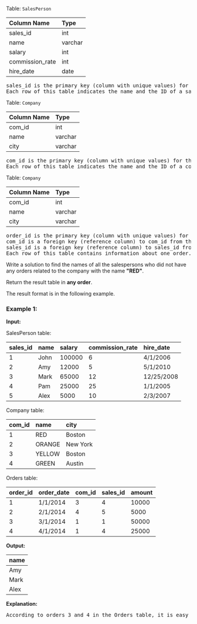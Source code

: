 Table: `SalesPerson`

| Column Name     | Type    |
| :-------------- | :------ |
| sales_id        | int     |
| name            | varchar |
| salary          | int     |
| commission_rate | int     |
| hire_date       | date    |

<pre>
sales_id is the primary key (column with unique values) for this table.
Each row of this table indicates the name and the ID of a salesperson alongside their salary, commission rate, and hire date.
</pre>

Table: `Company`

| Column Name | Type    |
| :---------- | :------ |
| com_id      | int     |
| name        | varchar |
| city        | varchar |

<pre>
com_id is the primary key (column with unique values) for this table.
Each row of this table indicates the name and the ID of a company and the city in which the company is located.
</pre>

Table: `Company`

| Column Name | Type    |
| :---------- | :------ |
| com_id      | int     |
| name        | varchar |
| city        | varchar |

<pre>
order_id is the primary key (column with unique values) for this table.
com_id is a foreign key (reference column) to com_id from the Company table.
sales_id is a foreign key (reference column) to sales_id from the SalesPerson table.
Each row of this table contains information about one order. This includes the ID of the company, the ID of the salesperson, the date of the order, and the amount paid.
</pre>

Write a solution to find the names of all the salespersons who did not have any orders related to the company with the name **"RED"**.

Return the result table in **any order**.

The result format is in the following example.

### Example 1:

**Input:**

SalesPerson table:

| sales_id | name | salary | commission_rate | hire_date  |
| :------- | :--- | :----- | :-------------- | :--------- |
| 1        | John | 100000 | 6               | 4/1/2006   |
| 2        | Amy  | 12000  | 5               | 5/1/2010   |
| 3        | Mark | 65000  | 12              | 12/25/2008 |
| 4        | Pam  | 25000  | 25              | 1/1/2005   |
| 5        | Alex | 5000   | 10              | 2/3/2007   |

Company table:

| com_id | name   | city     |
| :----- | :----- | :------- |
| 1      | RED    | Boston   |
| 2      | ORANGE | New York |
| 3      | YELLOW | Boston   |
| 4      | GREEN  | Austin   |

Orders table:

| order_id | order_date | com_id | sales_id | amount |
| :------- | :--------- | :----- | :------- | :----- |
| 1        | 1/1/2014   | 3      | 4        | 10000  |
| 2        | 2/1/2014   | 4      | 5        | 5000   |
| 3        | 3/1/2014   | 1      | 1        | 50000  |
| 4        | 4/1/2014   | 1      | 4        | 25000  |

**Output:**

| name |
| :--- |
| Amy  |
| Mark |
| Alex |

**Explanation:**

<pre>
According to orders 3 and 4 in the Orders table, it is easy to tell that only salesperson John and Pam have sales to company RED, so we report all the other names in the table salesperson.
</pre>
